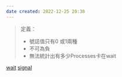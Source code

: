 ```yaml
---
date created: 2022-12-25 20:30
---
```


> 定義：
>
> - 號誌值只有0 或1兩種
> - 不可為負
> - 無法統計出有多少Processes卡在wait

[wait](wait.md)
[signal](signal.md)